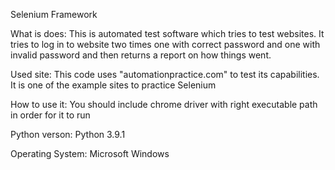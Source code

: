 Selenium Framework

What is does:
This is automated test software which tries to test websites.
It tries to log in to website two times one with correct password and one with invalid password and then returns
a report on how things went.

Used site: This code uses "automationpractice.com" to test its capabilities. It is one of the example sites to 
practice Selenium

How to use it: You should include chrome driver with right executable path in order for it to run

Python verson: Python 3.9.1

Operating System: Microsoft Windows

